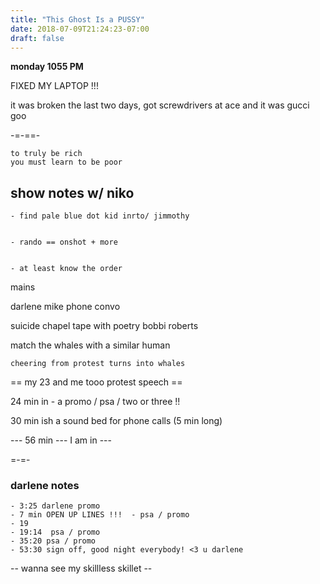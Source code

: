 ```yaml
---
title: "This Ghost Is a PUSSY"
date: 2018-07-09T21:24:23-07:00
draft: false
---
```


**monday 1055 PM**

FIXED MY LAPTOP !!!

it was broken the last two days, got screwdrivers at ace and it was gucci goo

-=-==-
```
to truly be rich
you must learn to be poor
```


## show notes w/ niko

    - find pale blue dot kid inrto/ jimmothy


    - rando == onshot + more


    - at least know the order


mains

darlene mike phone convo

suicide chapel tape with poetry bobbi roberts

match the whales with a similar human


```
cheering from protest turns into whales
```




== my 23 and me tooo protest speech ==



24 min in - a promo / psa / two or three !!

30 min ish a sound bed for phone calls (5 min long)



--- 56 min --- I am in ---



=-=-

### darlene notes
    - 3:25 darlene promo
    - 7 min OPEN UP LINES !!!  - psa / promo
    - 19
    - 19:14  psa / promo
    - 35:20 psa / promo
    - 53:30 sign off, good night everybody! <3 u darlene  





-- wanna see my skillless skillet -- 
